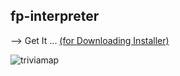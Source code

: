## fp-interpreter
--> Get It ... [(for Downloading Installer)](https://www.heise.de/download/product/fp-trivia)


![triviamap](http://fpstefan.github.io/fpstefande/triviastrictmap.png)


